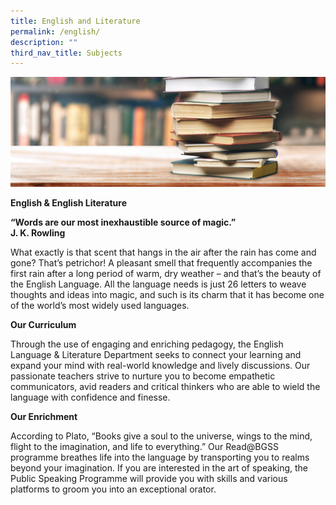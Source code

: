 ```yaml
---
title: English and Literature
permalink: /english/
description: ""
third_nav_title: Subjects
---
```

![](/images/English-2-e1572837777979.jpg)

**English &amp; English Literature**

**“Words are our most inexhaustible source of magic.”<br>
J. K. Rowling**

What exactly is that scent that hangs in the air after the rain has come and gone? That’s petrichor! A pleasant smell that frequently accompanies the first rain after a long period of warm, dry weather – and that’s the beauty of the English Language. All the language needs is just 26 letters to weave thoughts and ideas into magic, and such is its charm that it has become one of the world’s most widely used languages.

**Our Curriculum**

Through the use of engaging and enriching pedagogy, the English Language &amp; Literature Department seeks to connect your learning and expand your mind with real-world knowledge and lively discussions. Our passionate teachers strive to nurture you to become empathetic communicators, avid readers and critical thinkers who are able to wield the language with confidence and finesse.

**Our Enrichment**

According to Plato, “Books give a soul to the universe, wings to the mind, flight to the imagination, and life to everything.” Our Read@BGSS programme breathes life into the language by transporting you to realms beyond your imagination. If you are interested in the art of speaking, the Public Speaking Programme will provide you with skills and various platforms to groom you into an exceptional orator.